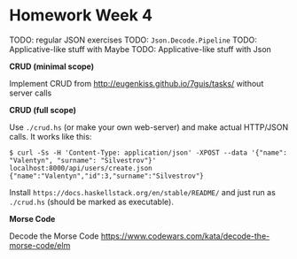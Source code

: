 # Homework Week 4

TODO: regular JSON exercises
TODO: `Json.Decode.Pipeline`
TODO: Applicative-like stuff with Maybe
TODO: Applicative-like stuff with Json

**CRUD (minimal scope)**

Implement CRUD from http://eugenkiss.github.io/7guis/tasks/ without server calls

**CRUD (full scope)**

Use `./crud.hs` (or make your own web-server) and make actual HTTP/JSON calls. It works like this:

```
$ curl -Ss -H 'Content-Type: application/json' -XPOST --data '{"name": "Valentyn", "surname": "Silvestrov"}' localhost:8000/api/users/create.json
{"name":"Valentyn","id":3,"surname":"Silvestrov"}
```

Install `https://docs.haskellstack.org/en/stable/README/` and just run as `./crud.hs` (should be marked as executable).

**Morse Code**

Decode the Morse Code https://www.codewars.com/kata/decode-the-morse-code/elm
